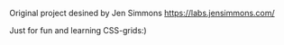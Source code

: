Original project desined by Jen Simmons https://labs.jensimmons.com/

Just for fun and learning CSS-grids:)

